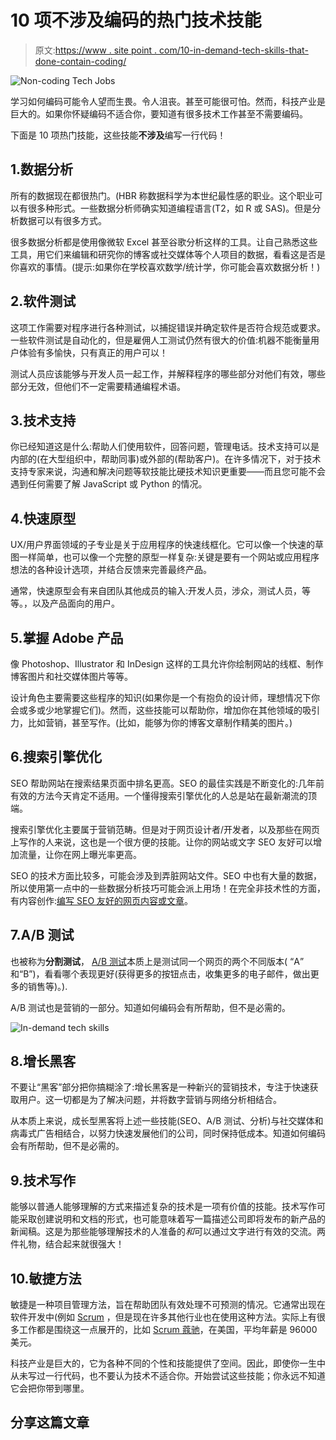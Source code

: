 # 10 项不涉及编码的热门技术技能

> 原文:[https://www . site point . com/10-in-demand-tech-skills-that-done-contain-coding/](https://www.sitepoint.com/10-in-demand-tech-skills-that-dont-involve-coding/)

![Non-coding Tech Jobs](../Images/42908c5a2ea7f1f71e2f26517c5a14f8.png)

学习如何编码可能令人望而生畏。令人沮丧。甚至可能很可怕。然而，科技产业是巨大的。如果你怀疑编码不适合你，要知道有很多技术工作甚至不需要编码。

下面是 10 项热门技能，这些技能**不涉及**编写一行代码！

## 1.数据分析

所有的数据现在都很热门。(HBR 称数据科学为本世纪最性感的职业。这个职业可以有很多种形式。一些数据分析师确实知道编程语言(T2，如 R 或 SAS)。但是分析数据可以有很多方式。

很多数据分析都是使用像微软 Excel 甚至谷歌分析这样的工具。让自己熟悉这些工具，用它们来编辑和研究你的博客或社交媒体等个人项目的数据，看看这是否是你喜欢的事情。(提示:如果你在学校喜欢数学/统计学，你可能会喜欢数据分析！)

## 2.软件测试

这项工作需要对程序进行各种测试，以捕捉错误并确定软件是否符合规范或要求。一些软件测试是自动化的，但是雇佣人工测试仍然有很大的价值:机器不能衡量用户体验有多愉快，只有真正的用户可以！

测试人员应该能够与开发人员一起工作，并解释程序的哪些部分对他们有效，哪些部分无效，但他们不一定需要精通编程术语。

## 3.技术支持

你已经知道这是什么:帮助人们使用软件，回答问题，管理电话。技术支持可以是内部的(在大型组织中，帮助同事)或外部的(帮助客户)。在许多情况下，对于技术支持专家来说，沟通和解决问题等软技能比硬技术知识更重要——而且您可能不会遇到任何需要了解 JavaScript 或 Python 的情况。

## 4.快速原型

UX/用户界面领域的子专业是关于应用程序的快速线框化。它可以像一个快速的草图一样简单，也可以像一个完整的原型一样复杂:关键是要有一个网站或应用程序想法的各种设计选项，并结合反馈来完善最终产品。

通常，快速原型会有来自团队其他成员的输入:开发人员，涉众，测试人员，等等。，以及产品面向的用户。

## 5.掌握 Adobe 产品

像 Photoshop、Illustrator 和 InDesign 这样的工具允许你绘制网站的线框、制作博客图片和社交媒体图片等等。

设计角色主要需要这些程序的知识(如果你是一个有抱负的设计师，理想情况下你会或多或少地掌握它们)。然而，这些技能可以帮助你，增加你在其他领域的吸引力，比如营销，甚至写作。(比如，能够为你的博客文章制作精美的图片。)

## 6.搜索引擎优化

SEO 帮助网站在搜索结果页面中排名更高。SEO 的最佳实践是不断变化的:几年前有效的方法今天肯定不适用。一个懂得搜索引擎优化的人总是站在最新潮流的顶端。

搜索引擎优化主要属于营销范畴。但是对于网页设计者/开发者，以及那些在网页上写作的人来说，这也是一个很方便的技能。让你的网站或文字 SEO 友好可以增加流量，让你在网上曝光率更高。

SEO 的技术方面比较多，可能会涉及到弄脏网站文件。SEO 中也有大量的数据，所以使用第一点中的一些数据分析技巧可能会派上用场！在完全非技术性的方面，有内容创作:[编写 SEO 友好的网页内容或文章](https://www.sitepoint.com/non-writers-guide-writing-search-engines/)。

## 7.A/B 测试

也被称为**分割测试**， [A/B 测试](https://www.sitepoint.com/designers-guide-a-b-testing/)本质上是测试同一个网页的两个不同版本( <q>A</q> 和“B”)，看看哪个表现更好(获得更多的按钮点击，收集更多的电子邮件，做出更多的销售等)。).

A/B 测试也是营销的一部分。知道如何编码会有所帮助，但不是必需的。

![In-demand tech skills](../Images/0762bd60554dc68f60db226d0215513d.png)

## 8.增长黑客

不要让<q>黑客</q>部分把你搞糊涂了:增长黑客是一种新兴的营销技术，专注于快速获取用户。这一切都是为了解决问题，并将数字营销与网络分析相结合。

从本质上来说，成长型黑客将上述一些技能(SEO、A/B 测试、分析)与社交媒体和病毒式广告相结合，以努力快速发展他们的公司，同时保持低成本。知道如何编码会有所帮助，但不是必需的。

## 9.技术写作

能够以普通人能够理解的方式来描述复杂的技术是一项有价值的技能。技术写作可能采取创建说明和文档的形式，也可能意味着写一篇描述公司即将发布的新产品的新闻稿。这是为那些能够理解技术的人准备的*和*可以通过文字进行有效的交流。两件礼物，结合起来就很强大！

## 10.敏捷方法

敏捷是一种项目管理方法，旨在帮助团队有效处理不可预测的情况。它通常出现在软件开发中(例如 [Scrum](https://www.sitepoint.com/why-choose-scrum-for-web-and-mobile-development/) ，但是现在许多其他行业也在使用这种方法。实际上有很多工作都是围绕这一点展开的，比如 [Scrum 蔻驰](http://jobsearchtech.about.com/od/careertypes/fl/New-Jobs-in-Technology-Scrum-Coach.htm)，在美国，平均年薪是 96000 美元。

科技产业是巨大的，它为各种不同的个性和技能提供了空间。因此，即使你一生中从未写过一行代码，也不要认为技术不适合你。开始尝试这些技能；你永远不知道它会把你带到哪里。

## 分享这篇文章